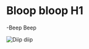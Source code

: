 # Bloop bloop H1

-Beep Beep

![Diip diip](http://groovypawsrescue.com/uploads/3/4/6/2/34625686/1362758.gif)
